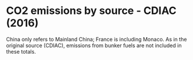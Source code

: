 # CO2 emissions by source - CDIAC (2016)

China only refers to Mainland China; France is including Monaco. As in the original source (CDIAC), emissions from bunker fuels are not included in these totals.